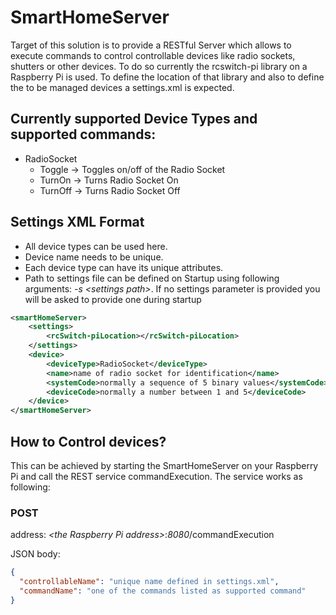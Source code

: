 # SmartHomeServer
Target of this solution is to provide a RESTful Server which allows to execute commands to control controllable devices like radio sockets, shutters or other devices.
To do so currently the rcswitch-pi library on a Raspberry Pi is used.
To define the location of that library and also to define the to be managed devices a settings.xml is expected.

## Currently supported Device Types and supported commands:
- RadioSocket
  - Toggle -> Toggles on/off of the Radio Socket
  - TurnOn -> Turns Radio Socket On
  - TurnOff -> Turns Radio Socket Off

## Settings XML Format
- All device types can be used here.
- Device name needs to be unique.
- Each device type can have its unique attributes.
- Path to settings file can be defined on Startup using following arguments: *-s &lt;settings path&gt;*. If no settings parameter is provided you will be asked to provide one during startup

```XML
<smartHomeServer>
	<settings>
		<rcSwitch-piLocation></rcSwitch-piLocation>
	</settings>
	<device>
		<deviceType>RadioSocket</deviceType>
		<name>name of radio socket for identification</name>
		<systemCode>normally a sequence of 5 binary values</systemCode>
		<deviceCode>normally a number between 1 and 5</deviceCode>
	</device>
</smartHomeServer>
```

## How to Control devices?
This can be achieved by starting the SmartHomeServer on your Raspberry Pi and call the REST service commandExecution.
The service works as following:

### POST
address: *&lt;the Raspberry Pi address&gt;*:*8080*/commandExecution

JSON body:
```JSON
{
  "controllableName": "unique name defined in settings.xml",
  "commandName": "one of the commands listed as supported command"
}
```
